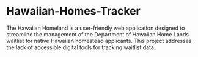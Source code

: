 # Hawaiian-Homes-Tracker
The Hawaiian Homeland is a user-friendly web application designed to streamline the management of the Department of Hawaiian Home Lands waitlist for native Hawaiian homestead applicants. This project addresses the lack of accessible digital tools for tracking waitlist data. 
